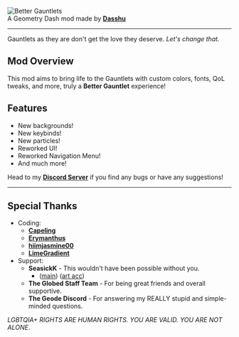 ![Better Gauntlets](dasshu.better-gauntlets/GR_title_001.png?scale=0.555)\
A Geometry Dash mod made by **[Dasshu](user:1975253)**

---

Gauntlets as they are don't get the love they deserve. *Let's change that.*

## Mod Overview
This mod aims to bring life to the Gauntlets with custom colors, fonts, QoL tweaks, and more, truly a <c-fcee76>**Better Gauntlet**</c> experience!

## Features
- <cg>New</c> backgrounds!
- <cg>New</c> keybinds!
- <cg>New</c> particles!
- <cy>Reworked</c> UI!
- <cy>Reworked</c> Navigation Menu!
- And much more!

Head to my **[Discord Server](https://discord.gg/F94qat6N3D)** if you find any bugs or have any suggestions!

---

## Special Thanks
- Coding:
    - **[Capeling](user:18226543)**
    - **[Erymanthus](user:1941705)**
    - **[hiimjasmine00](user:7466002)**
    - **[LimeGradient](user:7214334)**
- Support:
    - **SeasickK** - This wouldn't have been possible without you.
        - ([main](https://twitter.com/seasickkpt2)) ([art acc](https://twitter.com/sm0kemach1ne))
    - **The Globed Staff Team** - For being great friends and overall supportive.
    - <c-F4D48E>**T</c><c-F5C186>h</c><c-F5AE7D>e</c> <c-F18766>G</c><c-EC5F4F>e</c><c-E1504D>o</c><c-D5404A>d</c><c-C1384D>e</c> <c-AD2F4F>D</c><c-962845>i</c><c-7F213A>s</c><c-702442>c</c><c-61264A>o</c><c-522952>r</c><c-432B5A>d**</c> - For answering my REALLY stupid and simple-minded questions.

*LGBTQIA+ RIGHTS ARE HUMAN RIGHTS. YOU ARE VALID. YOU ARE NOT ALONE*.